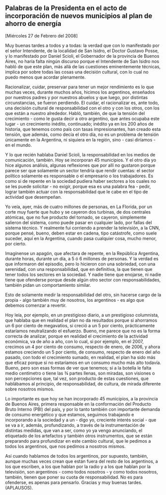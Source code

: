 Palabras de la Presidenta en el acto de incorporación de nuevos municipios al plan de ahorro de energía
-------------------------------------------------------------------------------------------------------

[Miércoles 27 de Febrero del 2008]

Muy buenas tardes a todos y a todas: la verdad que con lo manifestado
por el señor Intendente, de la localidad de San Isidro, el Doctor
Gustavo Posse, y lo manifestado por Daniel Scioli, el Gobernador de la
provincia de Buenos Aires, no haría falta ningún discurso porque el
Intendente de San Isidro nos habló de que este plan, más allá de las
cuestiones eminentemente técnicas, implica por sobre todas las cosas una
decisión cultural, con lo cual no puedo menos que acordar plenamente.

Racionalizar, cuidar, preservar para tener un mejor rendimiento es lo
que muchas veces, durante muchos años, hicimos los argentinos, enseñados
por nuestros padres y por nuestros abuelos y que luego, por distintas
circunstancias, se fueron perdiendo. El cuidar, el racionalizar es, ante
todo, una decisión cultural de responsabilidad con el otro y con los
otros, con los que están a nuestro alrededor. Habló, también, de que la
tensión del crecimiento - como le gusta decir a otro argentino, que
antes ocupaba este lugar - un crecimiento inédito, continuado; inédito
ya en los 200 años de historia, que tenemos como país con tasas
impresionantes, han creado esta tensión, que además, como decía el otro
día, no es un problema de tensión únicamente en la Argentina, ni
siquiera en la región, sino - casi diríamos - en el mundo.

Y lo que recién hablaba Daniel Scioli, la responsabilidad en los medios
de comunicación, también. Hoy se incorporan 45 municipios. Y el otro día
yo hice algunos análisis, algunas reflexiones que por allí no gustaron
porque parece ser que solamente un sector tendría que rendir cuentas: el
sector político solamente es responsable o el empresario o los
trabajadores. Es como si de repente en la sociedad pudiera haber
sectores a los cuales no se les puede solicitar - no exigir, porque esa
es una palabra fea - pedir, lograr también actuar con la responsabilidad
que le cabe en el tipo de actividad que desempeñan.

Yo veía, ayer, más de cuatro millones de personas, en La Florida, por un
corte muy fuerte que hubo y se cayeron dos turbinas, de dos centrales
atómicas, que no fue producto del tornado, se cayeron, simplemente
salieron del sistema, como puede pasar en cualquier lado, por fallas del
sistema técnico. Y realmente fui corriendo a prender la televisión, a la
CNN, porque pensé, bueno, deben estar en cadena, tipo catástrofe, como
suele suceder, aquí en la Argentina, cuando pasa cualquier cosa, mucho
menor, por cierto.

Imagínense un apagón, que afectara de repente, en la República
Argentina, durante horas, durante un día, a 5 ó 6 millones de personas.
Y la verdad es que informaron del episodio, pero lo hicieron con una
sobriedad, con una serenidad, con una responsabilidad, que en
definitiva, la que tienen que tener todos los sectores en la sociedad. Y
nadie tiene que enojarse, ni nadie tiene que ofenderse porque desde
algún otro sector con responsabilidades, también pidan un comportamiento
similar.

Esto de solamente medir la responsabilidad del otro, sin hacerse cargo
de la propia - algo también muy de nosotros, los argentinos - es algo
que debemos comenzar a revertir.

Hoy leía, por ejemplo, en un prestigioso diario, a un prestigioso
columnista, que hablaba que en realidad el plan no da resultados porque
si ahorramos un 6 por ciento de megavatios, si creció a un 5 por ciento,
prácticamente estaríamos neutralizando el esfuerzo. Bueno, me parece que
no es la forma correcta de analizar, porque en realidad el crecimiento
de la actividad económica, va de año a año, con lo cual, si por ejemplo,
en el 2007, crecimos un 4 por ciento de consumo, respecto de enero, de
2006, y ahora estamos creciendo un 5 por ciento, de consumo, respecto de
enero del año pasado, con todo el crecimiento sumado, en realidad, el
plan ha sido más que eficaz porque si no estaríamos en un consumo mucho
más alto todavía. Bueno, pero son esas formas de ver que tenemos; si a
la botella le falta medio centímetro o tiene las ¾ partes llenas, son
miradas, son visiones o son percepciones que, tal vez, son producto de
estas cuestiones, que hablábamos al principio, de responsabilidad, de
cultura, de mirada diferente sobre nosotros mismos.

Lo importante es que hoy se han incorporado 45 municipios, a la
provincia de Buenos Aires, primera responsable en la conformación del
Producto Bruto Interno (PBI) del país, y por lo tanto también con
importante demanda de consumo energético y que estamos, seguimos
trabajando e incorporando a la sociedad y a un - digo yo, creciente
interés social - que se va a ir, además, profundizando, a través de la
instrumentación de distintas medidas, que van a ser, como yo ya vengo
anunciando, el etiquetado de los artefactos y también otros
instrumentos, que se están preparando para profundizar en este cambio
cultural, que le pedimos a todos los argentinos, que nos pedimos a
nosotros mismos.

Así cuando hablamos de todos los argentinos, por supuesto, también,
aunque muchas veces crean que están fuera del resto de los argentinos, a
los que escriben, a los que hablan por la radio y a los que hablan por
la televisión, son argentinos - como todos nosotros - y como todos
nosotros, también, tienen que poner su cuota de responsabilidad. No es
para ofenderse, es apenas para pensarlo. Gracias y muy buenas tardes.
(APLAUSOS).
